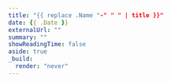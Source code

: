 ```yaml
---
title: "{{ replace .Name "-" " " | title }}"
date: {{ .Date }}
externalUrl: ""
summary: ""
showReadingTime: false
aside: true
_build:
  render: "never"
---
```

